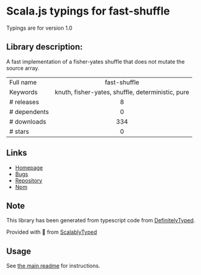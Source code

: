 
# Scala.js typings for fast-shuffle

Typings are for version 1.0

## Library description:
A fast implementation of a fisher-yates shuffle that does not mutate the source array.

|                    |                 |
| ------------------ | :-------------: |
| Full name          | fast-shuffle |
| Keywords           | knuth, fisher-yates, shuffle, deterministic, pure |
| # releases         | 8 |
| # dependents       | 0 |
| # downloads        | 334 |
| # stars            | 0 |

## Links
- [Homepage](https://github.com/philihp/fast-shuffle)
- [Bugs](https://github.com/philihp/fast-shuffle/issues)
- [Repository](https://github.com/philihp/fast-shuffle)
- [Npm](https://www.npmjs.com/package/fast-shuffle)
    


## Note
This library has been generated from typescript code from [DefinitelyTyped](https://definitelytyped.org).

Provided with :purple_heart: from [ScalablyTyped](https://github.com/oyvindberg/ScalablyTyped)

## Usage
See [the main readme](../../readme.md) for instructions.


